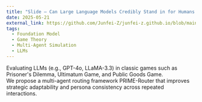 ```yaml
---
title: "Slide – Can Large Language Models Credibly Stand in for Humans in Game-Theoretic Experiments?"
date: 2025-05-21
external_link: https://github.com/Junfei-Z/junfei-z.github.io/blob/main/static/uploads/Slide_for_MM_conference.pdf
tags:
  - Foundation Model
  - Game Theory
  - Multi-Agent Simulation
  - LLMs
---
```


Evaluating LLMs (e.g., GPT-4o, LLaMA-3.3) in classic games such as Prisoner's Dilemma, Ultimatum Game, and Public Goods Game.  
We propose a multi-agent routing framework PRIME-Router that improves strategic adaptability and persona consistency across repeated interactions.  

<!--more-->
